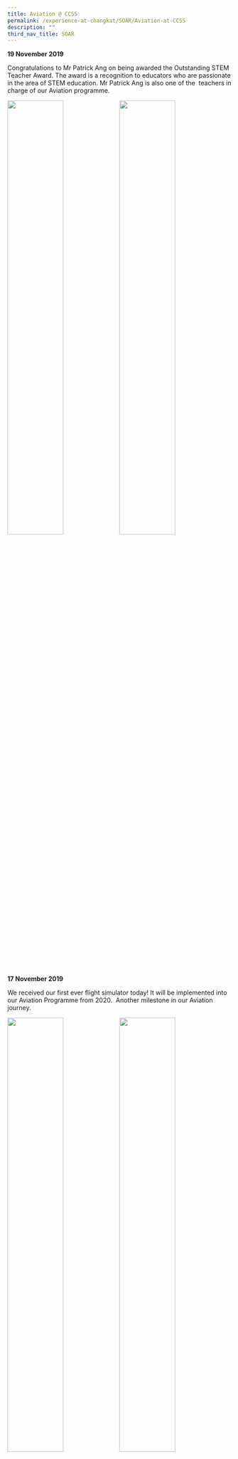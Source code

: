 ```yaml
---
title: Aviation @ CCSS
permalink: /experience-at-changkat/SOAR/Aviation-at-CCSS
description: ""
third_nav_title: SOAR
---
```

**19 November 2019**

Congratulations to Mr Patrick Ang on being awarded the Outstanding STEM Teacher Award. The award is a recognition to educators who are passionate in the area of STEM education. Mr Patrick Ang is also one of the  teachers in charge of our Aviation programme.

<img src="/images/ALP%201.jpeg" 
     style="width:50%;float:left"><img src="/images/ALP%202.jpeg" 
     style="width:50%">
		 
**17 November 2019**

We received our first ever flight simulator today! It will be implemented into our Aviation Programme from 2020.  Another milestone in our Aviation journey.

<img src="/images/sim%202.jpeg" 
     style="width:50%;float:left"><img src="/images/sim%203.jpeg" 
     style="width:50%">
		 
**6 November 2019**

Our Principal, Ms Sharma, and our staff, Mr Melvin Ng, Mr Lee and Mdm Ng presented at the MOE Excellence in Action seminar. It was a privileged experience  to be able to share our Aviation Programme to fellow educators in the fraternity.

<img src="/images/EIA4.jpeg" 
     style="width:50%;float:left"><img src="/images/EIA3.jpeg" 
     style="width:50%">
<img src="/images/EIA1.jpeg" 
     style="width:50%;float:left"><img src="/images/EIA2.jpeg" 
     style="width:50%">
		 
**5 November 2019**

Our staff and students presented  our Aviation Programme to industry partners and guests at the ALP Seminar.  The sharing was focused on the Best Practices of our Tier 2 programme and how it benefits our Changkateers!

<img src="/images/ALP%20Sem%201.jpeg" 
     style="width:50%;float:left"><img src="/images/ALP%20Sem%202.jpeg" 
     style="width:50%">

**22 October 2019**

Our Changkateers had an Aviation Day! We thank our partners from Rolls-Royce and Singapore Polytechnic for a fun filled day enriched with learning on the different aspects of Aviation.

<img src="/images/AD1.jpeg" 
     style="width:50%;float:left"><img src="/images/AD%202.jpeg" 
     style="width:50%"><img src="/images/RR%202.jpeg" 
     style="width:50%;float:left"><img src="/images/RR%203.jpeg" 
     style="width:50%"><br><br><img src="/images/AD%204.jpeg" 
     style="width:50%;float:left"><img src="/images/AD%203.jpeg" 
     style="width:50%">![](/images/Ad%206.jpeg)
		 
**31 October 2019**

Our staff and students shared our Aviation Programme to fellow educators from Chung Cheng High School (Main). Our students also did a drone programming demonstration for our guests.

<img src="/images/CCHS%201.jpeg" 
     style="width:50%;float:left"><img src="/images/CCHS%202.jpeg" 
     style="width:50%"><img src="/images/CCHS%203.jpeg" 
     style="width:50%;float:left"><img src="/images/CCHS%204.jpeg" 
     style="width:50%">
		 
**15 August 2019**

Our Changkateers attended the Aviaiton Open House. It was an eye opener as our students get to interact with people from the Aviation Industry and learn more about the various career options.

<img src="/images/AOH1.jpeg" 
     style="width:50%;float:left"><img src="/images/AOH2.jpeg" 
     style="width:50%"><img src="/images/AOH3.jpeg" 
     style="width:50%;float:left"><img src="/images/AOH4.jpeg" 
     style="width:50%">
		 
**24 July 2019**

Our Changkateers went for a visit to Temasek Polytechnic to learn more about the Aviation related courses offered. They also had the chance to interact with their seniors currently studying at TP for a better idea on the courses.

<img src="/images/TP1.jpeg" 
     style="width:50%;float:left"><img src="/images/TP2.jpeg" 
     style="width:50%"><img src="/images/TP3.jpeg" 
     style="width:50%;float:left"><img src="/images/TP4.jpeg" 
     style="width:50%">
		 
**4 - 9 June 2019**

Our Changkateers went on a Hong Kong Overseas Learning Journey. The highlights of the trip were an exchange at Sai Kung Sung Tsun Catholic School, an educational visit to Hong Kong International Airport (HKIA) and PAPAS, an aircraft maintenance and repair company. Our Changkateers also had a private tour around the HKIA as well!

